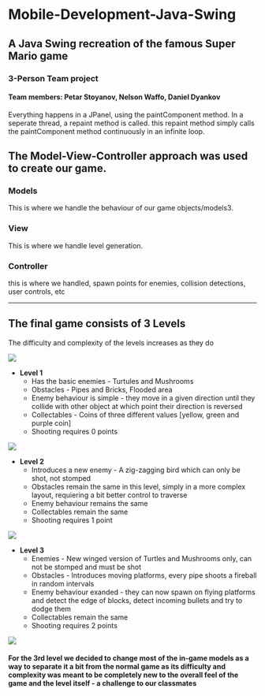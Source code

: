 # Mobile-Development-Java-Swing
## A Java Swing recreation of the famous Super Mario game
### 3-Person Team project
#### Team members: Petar Stoyanov, Nelson Waffo, Daniel Dyankov

Everything happens in a JPanel, using the paintComponent method. 
In a seperate thread, a repaint method is called. this repaint method simply calls the paintComponent method continuously in an infinite loop.

## The Model-View-Controller approach was used to create our game. 
### Models
This is where we handle the behaviour of our game objects/models3.

### View
This is where we handle level generation.

### Controller
this is where we handled, spawn points for enemies, collision detections, user controls, etc

--- --- 

## The final game consists of 3 Levels
The difficulty and complexity of the levels increases as they do

<img src="https://imgur.com/KAWUO5C.png">
<br>

* **Level 1**
  * Has the basic enemies - Turtules and Mushrooms
  * Obstacles - Pipes and Bricks, Flooded area
  * Enemy behaviour is simple - they move in a given direction until they collide with other object at which point their direction is reversed
  * Collectables - Coins of three different values [yellow, green and purple coin]
  * Shooting requires 0 points
<img src="https://imgur.com/eOQ8AxE.png">
<br>
  
* **Level 2**
  * Introduces a new enemy - A zig-zagging bird which can only be shot, not stomped
  * Obstacles remain the same in this level, simply in a more complex layout, requiering a bit better control to traverse
  * Enemy behaviour remains the same
  * Collectables remain the same
  * Shooting requires 1 point
<img src="https://imgur.com/oZpKChz.png"> 
<br>

* **Level 3**
  * Enemies - New winged version of Turtles and Mushrooms only, can not be stomped and must be shot
  * Obstacles - Introduces moving platforms, every pipe shoots a fireball in random intervals
  * Enemy behaviour exanded - they can now spawn on flying platforms and detect the edge of blocks, detect incoming bullets and try to dodge them
  * Collectables remain the same
  * Shooting requires 2 points
<img src="https://imgur.com/evba9II.png">

#### For the 3rd level we decided to change most of the in-game models as a way to separate it a bit from the normal game as its difficulty and complexity was meant to be completely new to the overall feel of the game and the level itself - a challenge to our classmates
